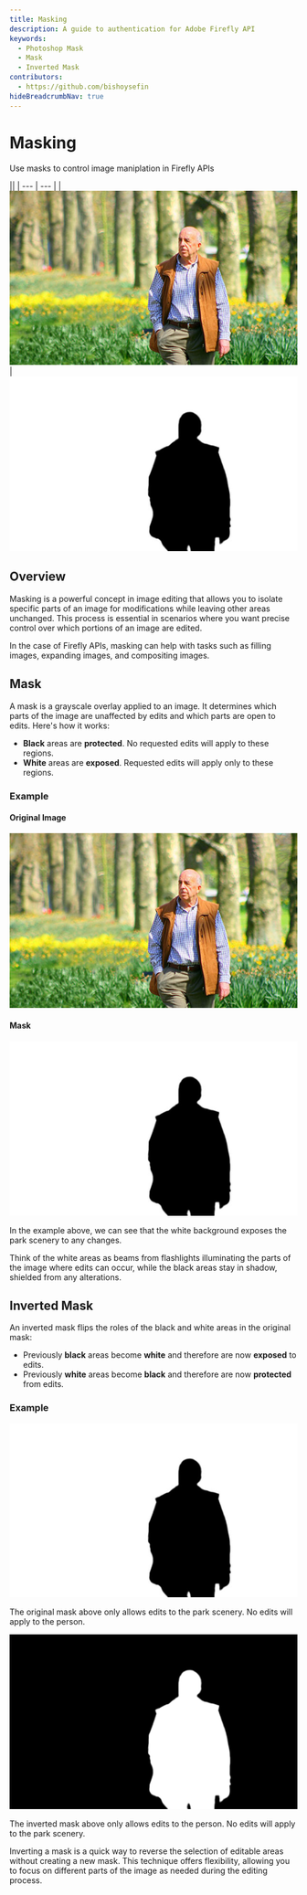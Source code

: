 ```yaml
---
title: Masking
description: A guide to authentication for Adobe Firefly API
keywords:
  - Photoshop Mask
  - Mask
  - Inverted Mask
contributors:
  - https://github.com/bishoysefin
hideBreadcrumbNav: true
---
```


# Masking

Use masks to control image maniplation in Firefly APIs

||
| --- | --- |
| ![a picture of a person with a green scenic background](../../images/masking-concept-original.jpg) | ![a mask of a person shape with a white background](../../images/masking-concept-mask.jpg)

## Overview

Masking is a powerful concept in image editing that allows you to isolate specific parts of an image for modifications while leaving other areas unchanged. This process is essential in scenarios where you want precise control over which portions of an image are edited.

In the case of Firefly APIs, masking can help with tasks such as filling images, expanding images, and compositing images.

## Mask

A mask is a grayscale overlay applied to an image. It determines which parts of the image are unaffected by edits and which parts are open to edits. Here's how it works:

* **Black** areas are **protected**. No requested edits will apply to these regions.
* **White** areas are **exposed**. Requested edits will apply only to these regions.

### Example

#### Original Image

![a picture of a person with a green scenic background](../../images/masking-concept-original.jpg)

#### Mask

![a mask of a person shape with a white background](../../images/masking-concept-mask.jpg)

In the example above, we can see that the white background exposes the park scenery to any changes.

Think of the white areas as beams from flashlights illuminating the parts of the image where edits can occur, while the black areas stay in shadow, shielded from any alterations.

## Inverted Mask

An inverted mask flips the roles of the black and white areas in the original mask:

* Previously **black** areas become **white** and therefore are now **exposed** to edits.
* Previously **white** areas become **black** and therefore are now **protected** from edits.

### Example

![a mask of a person shape with a white background](../../images/masking-concept-mask.jpg)

The original mask above only allows edits to the park scenery. No edits will apply to the person.

![an inverted mask of a person shape with a black background](../../images/masking-concept-inverted.png)

The inverted mask above only allows edits to the person. No edits will apply to the park scenery.

Inverting a mask is a quick way to reverse the selection of editable areas without creating a new mask. This technique offers flexibility, allowing you to focus on different parts of the image as needed during the editing process.
